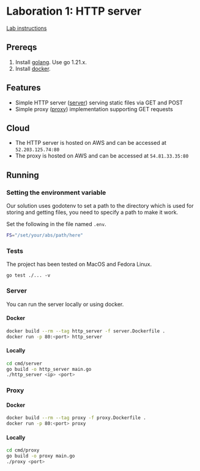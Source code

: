 # Laboration 1: HTTP server

[Lab instructions](https://chalmers.instructure.com/courses/26458/pages/lab-1-http-server)

## Prereqs

1. Install [golang](https://go.dev/doc/install). Use go 1.21.x.
1. Install [docker](https://www.docker.com/get-started).

## Features

- Simple HTTP server ([server]('/server')) serving static files via GET and POST
- Simple proxy ([proxy]('/proxy')) implementation supporting GET requests

## Cloud

- The HTTP server is hosted on AWS and can be accessed at `52.203.125.74:80`
- The proxy is hosted on AWS and can be accessed at `54.81.33.35:80`

## Running

### Setting the environment variable

Our solution uses godotenv to set a path to the directory which is used for storing and getting files, you need to specify a path to make it work.

Set the following in the file named `.env`. 
```bash
FS="/set/your/abs/path/here"
```

### Tests

The project has been tested on MacOS and Fedora Linux.

```
go test ./... -v
```

### Server

You can run the server locally or using docker.

#### Docker

```bash
docker build --rm --tag http_server -f server.Dockerfile .
docker run -p 80:<port> http_server
```

#### Locally

```bash
cd cmd/server
go build -o http_server main.go
./http_server <ip> <port>
```

### Proxy

#### Docker

```bash
docker build --rm --tag proxy -f proxy.Dockerfile .
docker run -p 80:<port> proxy 
```

#### Locally

```bash
cd cmd/proxy
go build -o proxy main.go
./proxy <port>
```
